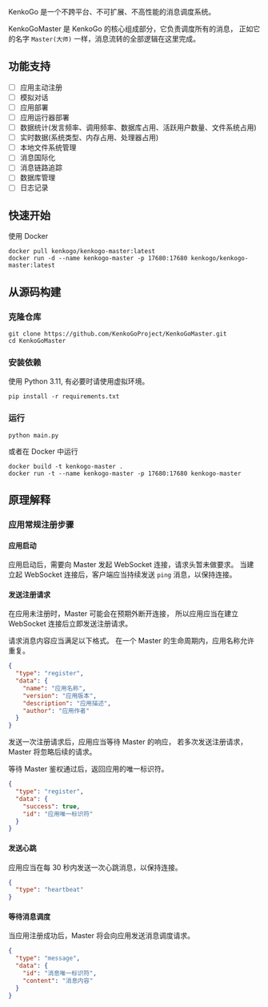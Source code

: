 KenkoGo 是一个不跨平台、不可扩展、不高性能的消息调度系统。

KenkoGoMaster 是 KenkoGo 的核心组成部分，它负责调度所有的消息，
正如它的名字 `Master(大师)` 一样，消息流转的全部逻辑在这里完成。

## 功能支持

- [ ] 应用主动注册
- [ ] 模拟对话
- [ ] 应用部署
- [ ] 应用运行器部署
- [ ] 数据统计(发言频率、调用频率、数据库占用、活跃用户数量、文件系统占用)
- [ ] 实时数据(系统类型、内存占用、处理器占用)
- [ ] 本地文件系统管理
- [ ] 消息国际化
- [ ] 消息链路追踪
- [ ] 数据库管理
- [ ] 日志记录

## 快速开始

使用 Docker

```shell
docker pull kenkogo/kenkogo-master:latest
docker run -d --name kenkogo-master -p 17680:17680 kenkogo/kenkogo-master:latest
```

## 从源码构建

### 克隆仓库

```shell
git clone https://github.com/KenkoGoProject/KenkoGoMaster.git
cd KenkoGoMaster
```

### 安装依赖

使用 Python 3.11, 有必要时请使用虚拟环境。

```shell
pip install -r requirements.txt
```

### 运行

```shell
python main.py
```

或者在 Docker 中运行

```shell
docker build -t kenkogo-master .
docker run -t --name kenkogo-master -p 17680:17680 kenkogo-master
```

## 原理解释

### 应用常规注册步骤

#### 应用启动

应用启动后，需要向 Master 发起 WebSocket 连接，请求头暂未做要求。
当建立起 WebSocket 连接后，客户端应当持续发送 `ping` 消息，以保持连接。

#### 发送注册请求

在应用未注册时，Master 可能会在预期外断开连接，
所以应用应当在建立 WebSocket 连接后立即发送注册请求。

请求消息内容应当满足以下格式。
在一个 Master 的生命周期内，应用名称允许重复。

```json
{
  "type": "register",
  "data": {
    "name": "应用名称",
    "version": "应用版本",
    "description": "应用描述",
    "author": "应用作者"
  }
}
```

发送一次注册请求后，应用应当等待 Master 的响应，
若多次发送注册请求，Master 将忽略后续的请求。

等待 Master 鉴权通过后，返回应用的唯一标识符。

```json
{
  "type": "register",
  "data": {
    "success": true,
    "id": "应用唯一标识符"
  }
}
```

#### 发送心跳

应用应当在每 30 秒内发送一次心跳消息，以保持连接。

```json
{
  "type": "heartbeat"
}
```

#### 等待消息调度

当应用注册成功后，Master 将会向应用发送消息调度请求。

```json
{
  "type": "message",
  "data": {
    "id": "消息唯一标识符",
    "content": "消息内容"
  }
}
```
